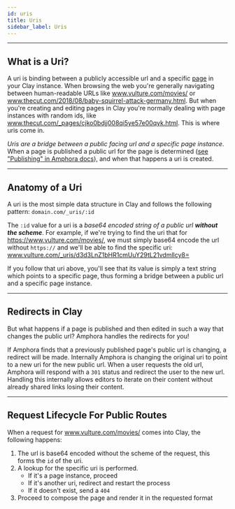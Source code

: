 ```yaml
---
id: uris
title: Uris
sidebar_label: Uris
---
```

---

## What is a Uri?

A uri is binding between a publicly accessible url and a specific [page](pages.md) in your Clay instance. When browsing the web you're generally navigating between human-readable URLs like www.vulture.com/movies/ or www.thecut.com/2018/08/baby-squirrel-attack-germany.html. But when you're creating and editing pages in Clay you're normally dealing with page instances with random ids, like www.thecut.com/_pages/cjko0bdjj008qi5ye57e00qyk.html. This is where uris come in.

_Uris are a bridge between a public facing url and a specific page instance_. When a page is published a public url for the page is determined ([see "Publishing" in Amphora docs](https://claycms.gitbook.io/amphora/basics/publishing)), and when that happens a uri is created.

---

## Anatomy of a Uri
A uri is the most simple data structure in Clay and follows the following pattern: `domain.com/_uris/:id`

The `:id` value for a uri is a _base64 encoded string of a public url **without the scheme**_. For example, if we're trying to find the uri that for https://www.vulture.com/movies/, we must simply base64 encode the  url without `https://` and we'll be able to find the specific uri:
www.vulture.com/_uris/d3d3LnZ1bHR1cmUuY29tL21vdmllcy8=

If you follow that uri above, you'll see that its value is simply a text string which points to a specific page, thus forming a bridge between a public url and a specific page instance.

---

## Redirects in Clay
But what happens if a page is published and then edited in such a way that changes the public url? Amphora handles the redirects for you!

If Amphora finds that a previously published page's public url is changing, a redirect will be made. Internally Amphora is changing the original uri to point to a new uri for the new public url. When a user requests the old url, Amphora will respond with a `301` status and redirect the user to the new url. Handling this internally allows editors to iterate on their content without already shared links losing their content.

---

## Request Lifecycle For Public Routes
When a request for www.vulture.com/movies/ comes into Clay, the following happens:

1. The url is base64 encoded without the scheme of the request, this forms the `id` of the uri.
2. A lookup for the specific uri is performed.
    * If it's a page instance, proceed
    * If it's another uri, redirect and restart the process
    * If it doesn't exist, send a `404`
3. Proceed to compose the page and render it in the requested format
